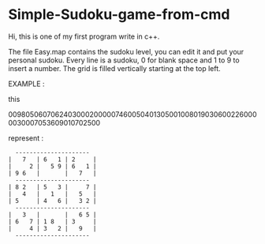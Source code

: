 # Simple-Sudoku-game-from-cmd
Hi, this is one of my first program write in c++.

The file Easy.map contains the sudoku level, you can edit it and put your personal sudoku.
Every line is a sudoku, 0 for blank space and 1 to 9 to insert a number.
The grid is filled vertically starting at the top left.

EXAMPLE : 

this

009805060706240300020000074600504013050010080190306002260000030007053609010702500

represent :

      ---------------------
    |   7   | 6   1 | 2     |
    |     2 |   5 9 | 6   1 |
    | 9 6   |       |   7   |
      ---------------------
    | 8 2   | 5   3 |     7 |
    |   4   |   1   |   5   |
    | 5     | 4   6 |   3 2 |
      ---------------------
    |   3   |       |   6 5 |
    | 6   7 | 1 8   | 3     |
    |     4 | 3   2 |   9   |
      ---------------------
